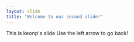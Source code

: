 ```yaml
---
layout: slide
title: "Welcome to our second slide!"
---
```

This is keonp's slide
Use the left arrow to go back!